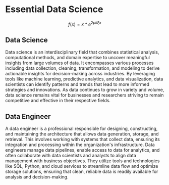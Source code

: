 # Essential Data Science

$$
f(x) = x * e^{2 pi i \xi x}
$$

## Data Science

Data science is an interdisciplinary field that combines statistical analysis, computational methods, and domain expertise to uncover meaningful insights from large volumes of data. It encompasses various processes including data collection, cleaning, transformation, and modeling to derive actionable insights for decision-making across industries. By leveraging tools like machine learning, predictive analytics, and data visualization, data scientists can identify patterns and trends that lead to more informed strategies and innovations. As data continues to grow in variety and volume, data science remains vital for businesses and researchers striving to remain competitive and effective in their respective fields.

## Data Engineer

A data engineer is a professional responsible for designing, constructing, and maintaining the architecture that allows data generation, storage, and retrieval. This involves working with systems that collect data, ensuring its integration and processing within the organization's infrastructure. Data engineers manage data pipelines, enable access to data for analytics, and often collaborate with data scientists and analysts to align data management with business objectives. They utilize tools and technologies like SQL, Python, and cloud services to streamline data flow and optimize storage solutions, ensuring that clean, reliable data is readily available for analysis and decision-making.
